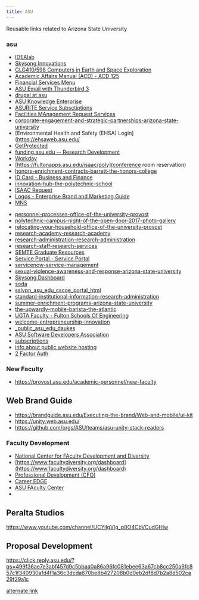 ```yaml
---
title: ASU
---
```


Reusable links related to Arizona State University

<!--more-->

### asu

* [IDEAlab](https://idealab.asu.edu/)
* [Skysong Innovations](https://www.skysonginnovations.com/)
* [GLG410/598 Computers in Earth and Space Exploration](http://arrowsmith410-598.asu.edu/Lectures/Lecture1/GetAWebsite.html)
* [Academic Affairs Manual (ACD) - ACD 125](https://www.asu.edu/aad/manuals/acd/acd125.html)
* [Financial Services Menu](https://www.asu.edu/aad/manuals/fin/fin121.html)
* [ASU Email with Thunderbird 3](https://pherricoxide.wordpress.com/2011/03/05/asu-email-with-thunderbird-3/)
* [drupal at asu](https://drupal.asu.edu)
* [ASU Knowledge Enterprise](https://research.asu.edu/)
* [ASURITE Service Subsctiptions](https://weblogin.asu.edu/cas/login?service=https%3A%2F%2Fweblogin.asu.edu%2Fcgi-bin%2Fcas-login%3Fcallapp%3Dhttps%253A%252F%252Fselfsub.asu.edu%252Fapps%252FWebObjects%252FASURITEManagement)
* [Facilities MAnagement Request Services](https://cfo.asu.edu/requests-for-service)
* [corporate-engagement-and-strategic-partnerships-arizona-state-university](https://corporate.asu.edu/skysong)
* [Environmental Health and Safety (EHSA) Login](https://ehsaweb.asu.edu/
* [GetProtected](https://getprotected.asu.edu)
* [funding.asu.edu -- Research Development](https://funding.asu.edu/)
* [Workday](https://www.myworkday.com/asu/d/home.htmld)
* [https://fultonapps.asu.edu/isaac/poly](conference room reservation)
* [honors-enrichment-contracts-barrett-the-honors-college](https://barretthonors.asu.edu/academics/honors-courses-and-contracts/honors-enrichment-contracts)
* [ID Card - Business and Finance](https://cfo.asu.edu/cardservices)
* [innovation-hub-the-polytechnic-school](https://poly.engineering.asu.edu/innovation-hub/)
* [ISAAC Request](https://fultonapps.asu.edu/isaac/poly)
* [Logos - Enterprise Brand and Marketing Guide](https://brandguide.asu.edu/Elements-of-the-brand/Logos)
* [MNS](http://modeling.asu.edu/MNS/MNS.html)
<!--
* [My ASU - Faculty](https://weblogin.asu.edu/cas/login?service=https%3A%2F%2Fweblogin.asu.edu%2Fcgi-bin%2Fcas-login%3Fcallapp%3Dhttps%253A%252F%252Fwebapp4.asu.edu%252Fmyasu%252F%253Finit%253Dfalse)
-->
* [personnel-processes-office-of-the-university-provost](https://provost.asu.edu/academic-personnel/personnel-processes)
* [polytechnic-campus-night-of-the-open-door-2017-photo-gallery](https://fullcircle.asu.edu/fulton-schools/polytechnic-campus-night-of-the-open-door-2017-photo-gallery/)
* [relocating-your-household-office-of-the-university-provost](https://provost.asu.edu/academic-personnel/new-faculty/relocating)
* [research-academy-research-academy](https://researchacademy.asu.edu/)
* [research-administration-research-administration](https://researchadmin.asu.edu/)
* [research-staff-research-services](https://research.engineering.asu.edu/research-staff/)
* [SEMTE Graduate Resources](https://accounts.google.com/ServiceLogin?passive=1209600&continue=https://sites.google.com/asu.edu/semtegraduateresources/home&followup=https://sites.google.com/asu.edu/semtegraduateresources/home)
* [Service Portal - Service Portal](https://asu.service-now.com/sp/)
* [servicenow-service-management](https://asu.service-now.com/auth_redirect.do?sysparm_stack=no&sysparm_url=https%3A%2F%2Fshibboleth2.asu.edu%2Fidp%2Fprofile%2FSAML2%2FRedirect%2FSSO%3FSAMLRequest%3DnVPBjtowEP2VyPckJAHKWgSJBlVF2u5GhPawN2NPFkuOnXocoH9fJ7ALhy6q9jrz%252FOa9N%252BM5skalLV12bq838LsDdMGpURrpuZOTzmpqGEqkmjWA1HFaLX880jQa0dYaZ7hRJFgignXS6MJo7BqwFdiD5PBz85iTvXMt0jhm2EV4rofaHCNumlizQ8teIRKGBCs%252FXWrW01wf4V7udkaB26dRTwCii6VoYz%252B7lgriXkwab0BIC9zFVfVMgm%252FGchg85aRmCoEE61VOqqeihulkChlk9UyIcZ1Mswn%252FMmMPLBuN2YTVHoglQ5QHuD5F7GCt0THtcpKO0iQcTcPkYZtmNJnRZBIl4%252FELCcpLGl%252BlFlK%252F3o9udwYh%252Fb7dlmH5XG0HgoMUYJ88%252Bv9T%252BwUWh8Q8LVnMh73RQbO9XeV9Oextf2RxZ%252B48vmW%252FzGppr3e9Ko2S%252FE%252BwVMocCwvMeQ%252FOdjCso2HuYwFJlAwVKcJ6gNJOYwtc1hIEid%252FnXA4UxLBaf2kOTi4oTNMyK7GPAE6Mu%252FcQbmGF8hY3UH8qkrswTnnP7cv94RyNFf0h%252BFsEsbXMGzHWvQX3L0WLS%252FMDf9f27Sdd%252FAU%253D%26RelayState%3Dhttps%253A%252F%252Fasu.service-now.com%252Fsaml_redirector.do%253Fsysparm_nostack%253Dtrue%2526sysparm_uri%253D%25252Fnav_to.do%25253Furi%25253D%2525252Fcom.glideapp.servicecatalog_cat_item_view.do%2525253Fv%2525253D1%25252526sysparm_id%2525253D695df7ff135bab4094ef7e776144b0e5%25252526sysparm_link_parent%2525253D1dde4fdcd874e100e033f042a43ae6e5%25252526sysparm_catalog%2525253De0d08b13c3330100c8b837659bba8fb4%25252526sysparm_catalog_view%2525253Dcatalog_default%25252526sysparm_view%2525253Dcatalog_default)
* [sexual-violence-awareness-and-response-arizona-state-university](https://sexualviolenceprevention.asu.edu/)
* [Skysong Dashboard](https://weblogin.asu.edu/cas/login?service=https%3A%2F%2Fweblogin.asu.edu%2Fcgi-bin%2Fcas-login%3Fcallapp%3Dhttps%253A%252F%252Fwebapp4.asu.edu%252Finteum-sso%252Fauthn%253Finit%253Dfalse%2526returnTo%253Dhttp%253A%252F%252Fskysong.inteum.com%252Fskysong%252Finventorportal%252Flogin.aspx)
* [soda](https://thesoda.io/#contacts)
* [sslvpn_asu_edu_cscoe_portal_html](https://sslvpn.asu.edu/+CSCOE+/portal.html)
* [standard-institutional-information-research-administration](https://researchadmin.asu.edu/standard-institutional-information)
* [summer-enrichment-programs-arizona-state-university](https://eoss.asu.edu/access/programs/summer/search)
* [the-upwardly-mobile-barista-the-atlantic](https://www.theatlantic.com/magazine/archive/2015/05/the-upwardly-mobile-barista/389513/)
* [UGTA Faculty - Fulton Schools Of Engineering](https://weblogin.asu.edu/cas/login?service=https%3A%2F%2Ffultonapps.asu.edu%2Fugta%2F)
* [welcome-entrepreneurship-innovation](https://entrepreneurship.asu.edu/)
* [_public_asu_edu_daukes](http://www.public.asu.edu/~daukes/)
* [ASU Software Developers Association](https://thesoda.io/)
* [subscriptions](https://selfsub.asu.edu/)
* [info about public website hosting](http://arrowsmith410-598.asu.edu/2009/Lectures/Lecture1/GetAWebsite.html)
* [2 Factor Auth](https://weblogin.asu.edu/cas/login?service=https%3A%2F%2Fweblogin.asu.edu%2Fcgi-bin%2Fcas-login%3Fcallapp%3Dhttps%253A%252F%252Fweblogin.asu.edu%252F2fa%252Fselfservice%253Finit%253Dfalse)

### New Faculty

* <https://provost.asu.edu/academic-personnel/new-faculty>

## Web Brand Guide

* <https://brandguide.asu.edu/Executing-the-brand/Web-and-mobile/ui-kit>
* <https://unity.web.asu.edu/>
* https://github.com/orgs/ASU/teams/asu-unity-stack-readers

### Faculty Development

* [National Center for FAculty Development and Diversity](https://inclusion.asu.edu/resources/ncfdd)
* [https://www.facultydiversity.org/dashboard](https://www.facultydiversity.org/dashboard)
* [Professional Development (CFO)](https://cfo.asu.edu/professional-development)
* [Career EDGE](https://cfo.asu.edu/career-edge)
* [ASU FAculty Center](https://weblogin.asu.edu/cas/login?service=https%3A%2F%2Fasu.instructure.com%2Flogin%2Fcas)
* 

## Peralta Studios

<https://www.youtube.com/channel/UCYilgVIg_p8O4CbVCudGHlw>

## Proposal Development

<https://click.reply.asu.edu/?qs=499f36ae7e3abf457d9c5bbaa0a86a96fc081ebee63a67cb8cc250a6fc857c1f340930afd4f1a36c3dcda670be8b427208b0d0eb2df8d7b2a8d502ca29f29a1c>

[alternate link](https://researchacademy.asu.edu/events/pdw1?utm_campaign=ASU_KE_KE+Bulletin_Sept+2021_3727781&utm_medium=email&utm_source=ASU%20Knowledge%20Enterprise_SFMCE&utm_term=ASU&utm_content=View+full+series&ecd42=518001822&ecd73=176671331&ecd37=All%20Researchers%20at%20ASU&ecd43=9/2/2021)